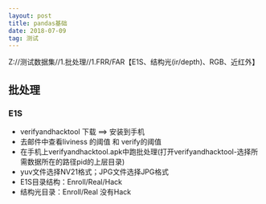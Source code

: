 ```yaml
---
layout: post
title: pandas基础
date: 2018-07-09
tag: 测试
---
```


Z://测试数据集//1.批处理//1.FRR/FAR【E1S、结构光(ir/depth)、RGB、近红外】

## 批处理
### E1S 
- verifyandhacktool 下载 ==> 安装到手机
- 去邮件中查看liviness 的阈值  和 verify的阈值
- 在手机上verifyandhacktool.apk中跑批处理(打开verifyandhacktool-选择所需数据所在的路径pid的上层目录)
- yuv文件选择NV21格式；JPG文件选择JPG格式
- E1S目录结构：Enroll/Real/Hack
- 结构光目录：Enroll/Real  没有Hack
